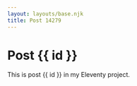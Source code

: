 ```yaml
---
layout: layouts/base.njk
title: Post 14279
---
```


# Post {{ id }}

This is post {{ id }} in my Eleventy project.
